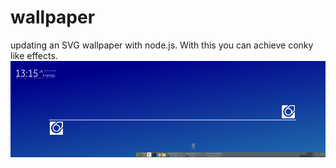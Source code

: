 # wallpaper

updating an SVG wallpaper with node.js. With this you can achieve conky like effects.
![alt text](https://raw.githubusercontent.com/Holger-Will/wallpaper/master/screenshot.png "like this!")

